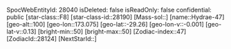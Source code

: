 ﻿---
location: [-29.26,173.075,100]
type: Station
tags:
- astro/Star

---
SpocWebEntityId: 28040
isDeleted: false
isReadOnly: false
confidential: public
[star-class::F8]
[star-class-id::28190]
[Mass-sol::]
[name::Hydrae-47]
[geo-alt::100]
[geo-lon::173.075]
[geo-lat::-29.26]
[geo-lon-v::-0.001]
[geo-lat-v::0.13]
[bright-min::50]
[bright-max::50]
[Zodiac-index::47]
[ZodiacId::28124]
[NextStarId::]

